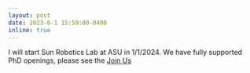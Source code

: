 ```yaml
---
layout: post
date: 2023-6-1 15:59:00-0400
inline: true
---
```


I will start Sun Robotics Lab at ASU in 1/1/2024. We have fully supported PhD openings, please see the [Join Us](/openings/)
